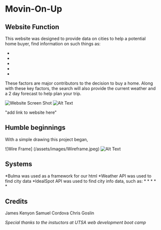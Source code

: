 # Movin-On-Up

## Website Function

This website was designed to provide data on cities to help a potential home buyer, find information on such things as:

*
*
*
*
*

These factors are major contributors to the decision to buy a home.  Along with these key factors, the search will also provide 
the current weather and a 2 day forecast to help plan your trip.  

![Website Screen Shot](assets/css/screenShot.png)
![Alt Text](ScreenShot)

"add link to website here"

## Humble beginnings

With a simple drawing this project began,

![Wire Frame] (/assets/images/Wireframe.jpeg)
![Alt Text](WireFrame)

## Systems

*Bulma was used as a framework for our html
*Weather API was used to find city data 
*IdealSpot API was used to find city info data, such as:
    *
    *
    *
    *
    *


## Credits

James Kenyon
Samuel Cordova
Chris Goslin

*Special thanks to the instuctors at UTSA web development boot camp*



